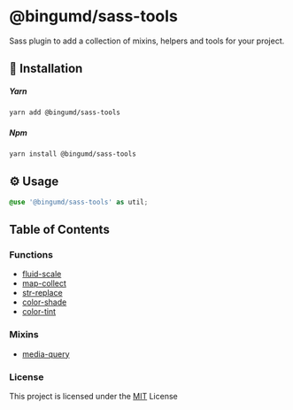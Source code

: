 # @bingumd/sass-tools

Sass plugin to add a collection of mixins, helpers and tools for your project.

## :hammer: Installation

##### Yarn
```sh
yarn add @bingumd/sass-tools
```

##### Npm
```sh
yarn install @bingumd/sass-tools
```

## :gear: Usage

```scss
@use '@bingumd/sass-tools' as util;
```

## Table of Contents
### Functions
* [fluid-scale](src/fluid-scale/README.md)
* [map-collect](src/map-collect/README.md)
* [str-replace](src/str-replace/README.md)
* [color-shade](src/color-sahde/README.md)
* [color-tint](src/color-tint/README.md)

### Mixins
* [media-query](src/media-query/README.md)

### License
This project is licensed under the [MIT](./LICENSE) License
